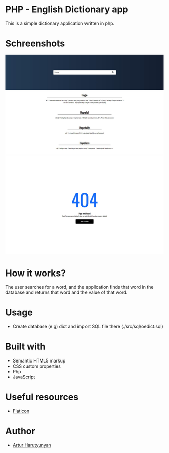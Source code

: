 # PHP - English Dictionary app

This is a simple dictionary application written in php.

# Schreenshots

![.](./src/assets/img/home.jpg)
![.](./src/assets/img/404.jpg)

# How it works?

The user searches for a word, and the application finds that word in the database and returns that word and the value of that word.

# Usage

- Create database (e.g) dict and import SQL file there (./src/sql/oedict.sql)

# Built with

- Semantic HTML5 markup
- CSS custom properties
- Php
- JavaScript

# Useful resources

- [Flaticon](https://www.flaticon.com/)

# Author

- [Artur Harutyunyan](https://github.com/ArturHarutyunyan1)